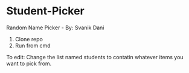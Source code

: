# Student-Picker
Random Name Picker - By: Svanik Dani
1) Clone repo
2) Run from cmd

  To edit:
  Change the list named students to contatin whatever items you want to pick from.
